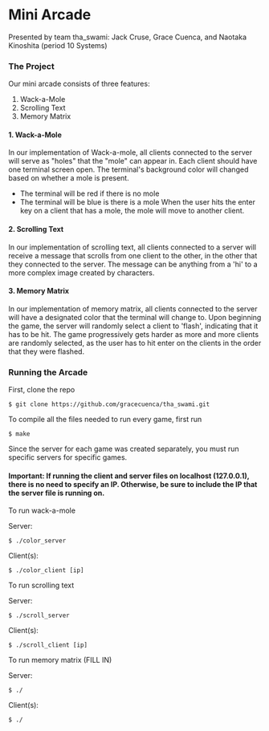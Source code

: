 # Mini Arcade
Presented by team tha_swami: Jack Cruse, Grace Cuenca, and Naotaka Kinoshita (period 10 Systems)

### The Project
Our mini arcade consists of three features:
1. Wack-a-Mole
2. Scrolling Text 
3. Memory Matrix

#### 1. Wack-a-Mole
In our implementation of Wack-a-mole, all clients connected to the server will serve as "holes" that the "mole" can appear in.
Each client should have one terminal screen open. The terminal's background color will changed based on whether a mole is present.
- The terminal will be red if there is no mole
- The terminal will be blue is there is a mole
When the user hits the enter key on a client that has a mole, the mole will move to another client.

#### 2. Scrolling Text
In our implementation of scrolling text, all clients connected to a server will receive a message that scrolls from one client to the other, in the other that they connected to the server. The message can be anything from a 'hi' to a more complex image created by characters.

#### 3. Memory Matrix
In our implementation of memory matrix, all clients connected to the server will have a designated color that the terminal will change to. Upon beginning the game, the server will randomly select a client to 'flash', indicating that it has to be hit. The game progressively gets harder as more and more clients are randomly selected, as the user has to hit enter on the clients in the order that they were flashed.

### Running the Arcade
First, clone the repo

```
$ git clone https://github.com/gracecuenca/tha_swami.git
```

To compile all the files needed to run every game, first run

```
$ make
```

Since the server for each game was created separately, you must run specific servers for specific games.

#### Important: If running the client and server files on localhost (127.0.0.1), there is no need to specify an IP. Otherwise, be sure to include the IP that the server file is running on.

To run wack-a-mole

Server:

```
$ ./color_server
```

Client(s):

```
$ ./color_client [ip]
```

To run scrolling text

Server:

```
$ ./scroll_server
```

Client(s):

```
$ ./scroll_client [ip]
```

To run memory matrix (FILL IN)

Server:

```
$ ./
```

Client(s):

```
$ ./
```
